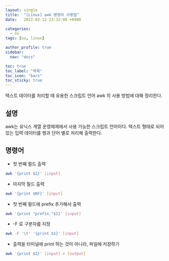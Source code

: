 ```yaml
---
layout: single
title:  "[Linux] awk 명령어 사용법"
date:   2022-03-12 23:32:00 +0900

categories:
  - os
tags: [os, linux]

author_profile: true
sidebar:
  nav: "docs"

toc: true
toc_label: "목록"
toc_icon: "bars"
toc_sticky: true
---
```


텍스트 데이터를 처리할 때 유용한 스크립트 언어 awk 의 사용 방법에 대해 정리한다.  

## 설명
awk는 유닉스 계열 운영체제에서 사용 가능한 스크립트 언어이다. 텍스트 형태로 되어있는 입력 데이터를 행과 단어 별로 처리해 출력한다.

## 명령어
* 첫 번째 필드 출력
```bash
awk '{print $1}' [input]
```
* 마지막 필드 출력
```bash
awk '{print $NF}' [input]
```
* 첫 번째 필드에 prefix 추가해서 출력
```bash
awk '{print "prefix_"$1}' [input]
```
*  -F 로 구분자를 지정
```bash
awk -F '\t' '{print $1}' [input]
```
* 출력을 터미널에 print 하는 것이 아니라, 파일에 저장하기
```bash
awk '{print $1}' [input] > [output]
```
